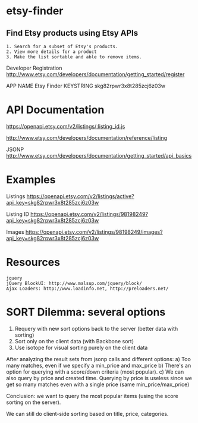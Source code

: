 etsy-finder
===========

Find Etsy products using Etsy APIs
----------------------------------

	1. Search for a subset of Etsy's products. 
	2. View more details for a product
	3. Make the list sortable and able to remove items.


Developer Registration
http://www.etsy.com/developers/documentation/getting_started/register

APP NAME Etsy Finder
KEYSTRING skg82rpwr3x8t285zcj6z03w


API Documentation
=================

https://openapi.etsy.com/v2/listings/:listing_id.js

http://www.etsy.com/developers/documentation/reference/listing

JSONP
http://www.etsy.com/developers/documentation/getting_started/api_basics

Examples
========

Listings
https://openapi.etsy.com/v2/listings/active?api_key=skg82rpwr3x8t285zcj6z03w

Listing ID
https://openapi.etsy.com/v2/listings/98198249?api_key=skg82rpwr3x8t285zcj6z03w

Images
https://openapi.etsy.com/v2/listings/98198249/images?api_key=skg82rpwr3x8t285zcj6z03w


Resources
=========

	jquery
	jQuery BlockUI: http://www.malsup.com/jquery/block/
	Ajax Loaders: http://www.loadinfo.net, http://preloaders.net/


SORT Dilemma: several options
=============================
 1) Requery with new sort options back to the server (better data with sorting)
 2) Sort only on the client data (with Backbone sort)
 3) Use isotope for visual sorting purely on the client data

After analyzing the result sets from jsonp calls and different options:
	a) Too many matches, even if we specify a min_price and max_price
	b) There's an option for querying with a score/down criteria (most popular).
	c) We can also query by price and created time. Querying by price is useless since we get so many matches even with a single price (same min_price/max_price)

Conclusion: we want to query the most popular items (using the score sorting on the server).

We can still do client-side sorting based on title, price, categories.


